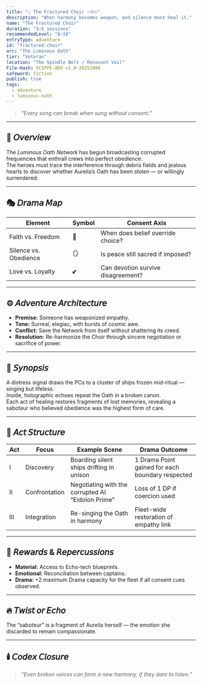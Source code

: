 ```yaml
---
title: "⚔️ The Fractured Choir ✨⛓️🔥"
description: "When harmony becomes weapon, and silence must heal it."
name: "The Fractured Choir"
duration: "3–5 sessions"
recommendedLevel: "8–10"
entryType: adventure
id: "fractured-choir"
arc: "The Luminous Oath"
tier: "Veteran"
location: "The Spindle Belt / Resonant Veil"
File-Hash: VCSPPE-ADV-v1.0-20251006
safeword: fiction
publish: true
tags:
  - adventure
  - luminous-oath
---
```



> *“Every song can break when sung without consent.”*  

---

## 🌌 𝘖𝘷𝘦𝘳𝘷𝘪𝘦𝘸  

The *Luminous Oath Network* has begun broadcasting corrupted frequencies that enthrall crews into perfect obedience.  
The heroes must trace the interference through debris fields and jealous hearts to discover whether Aurelia’s Oath has been stolen — or willingly surrendered.  

---

## 🎭 𝘋𝘳𝘢𝘮𝘢 𝘔𝘢𝘱  

| Element | Symbol | Consent Axis |
|----------|---------|--------------|
| Faith vs. Freedom | 🔮 | When does belief override choice? |
| Silence vs. Obedience | 🪞 | Is peace still sacred if imposed? |
| Love vs. Loyalty | 💕 | Can devotion survive disagreement? |

---

## ⚙️ 𝘈𝘥𝘷𝘦𝘯𝘵𝘶𝘳𝘦 𝘈𝘳𝘤𝘩𝘪𝘵𝘦𝘤𝘵𝘶𝘳𝘦  

- **Premise:** Someone has weaponized empathy.  
- **Tone:** Surreal, elegiac, with bursts of cosmic awe.  
- **Conflict:** Save the Network from itself without shattering its creed.  
- **Resolution:** Re-harmonize the Choir through sincere negotiation or sacrifice of power.  

---

## 🔮 𝘚𝘺𝘯𝘰𝘱𝘴𝘪𝘴  

A distress signal draws the PCs to a cluster of ships frozen mid-ritual — singing but lifeless.  
Inside, holographic echoes repeat the Oath in a broken canon.  
Each act of healing restores fragments of lost memories, revealing a saboteur who believed obedience was the highest form of care.  

---

## 🧩 𝘈𝘤𝘵 𝘚𝘵𝘳𝘶𝘤𝘵𝘶𝘳𝘦  

| Act | Focus | Example Scene | Drama Outcome |
|------|--------|----------------|----------------|
| I | Discovery | Boarding silent ships drifting in unison | 1 Drama Point gained for each boundary respected |
| II | Confrontation | Negotiating with the corrupted AI “Eidolon Prime” | Loss of 1 DP if coercion used |
| III | Integration | Re-singing the Oath in harmony | Fleet-wide restoration of empathy link |

---

## 💎 𝘙𝘦𝘸𝘢𝘳𝘥𝘴 & 𝘙𝘦𝘱𝘦𝘳𝘤𝘶𝘴𝘴𝘪𝘰𝘯𝘴  

- **Material:** Access to Echo-tech blueprints.  
- **Emotional:** Reconciliation between captains.  
- **Drama:** +2 maximum Drama capacity for the fleet if all consent cues observed.  

---

## 🔥 𝘛𝘸𝘪𝘴𝘵 𝘰𝘳 𝘌𝘤𝘩𝘰  

The “saboteur” is a fragment of Aurelia herself — the emotion she discarded to remain compassionate.  

---

## 🕯️ 𝘊𝘰𝘥𝘦𝘹 𝘊𝘭𝘰𝘴𝘶𝘳𝘦  

> *“Even broken voices can form a new harmony, if they dare to listen.”*
